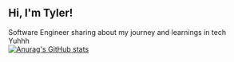## Hi, I'm Tyler!

Software Engineer sharing about my journey and learnings in tech
<br/>
Yuhhh
<br/>
[![Anurag's GitHub stats](https://github-readme-stats.vercel.app/api?username=tylernpc)](https://github.com/anuraghazra/github-readme-stats)
